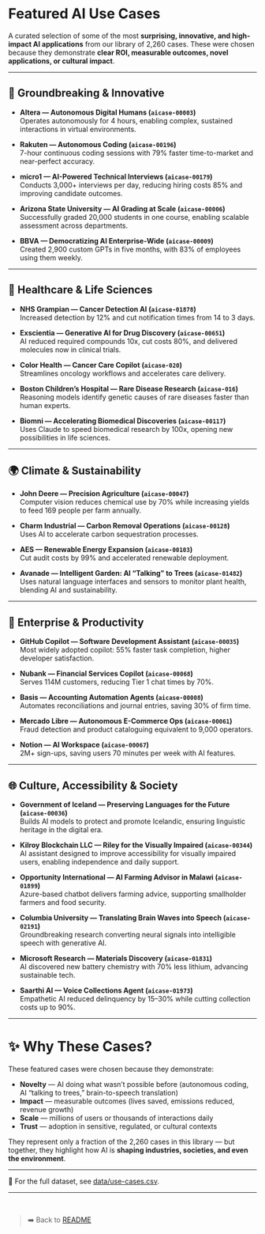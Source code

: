 # Featured AI Use Cases

A curated selection of some of the most **surprising, innovative, and high-impact AI applications** from our library of 2,260 cases. These were chosen because they demonstrate **clear ROI, measurable outcomes, novel applications, or cultural impact**.  

---

## 🌟 Groundbreaking & Innovative

- **Altera — Autonomous Digital Humans (`aicase-00003`)**  
  Operates autonomously for 4 hours, enabling complex, sustained interactions in virtual environments.  

- **Rakuten — Autonomous Coding (`aicase-00196`)**  
  7-hour continuous coding sessions with 79% faster time-to-market and near-perfect accuracy.  

- **micro1 — AI-Powered Technical Interviews (`aicase-00179`)**  
  Conducts 3,000+ interviews per day, reducing hiring costs 85% and improving candidate outcomes.  

- **Arizona State University — AI Grading at Scale (`aicase-00006`)**  
  Successfully graded 20,000 students in one course, enabling scalable assessment across departments.  

- **BBVA — Democratizing AI Enterprise-Wide (`aicase-00009`)**  
  Created 2,900 custom GPTs in five months, with 83% of employees using them weekly.  

---

## 🏥 Healthcare & Life Sciences

- **NHS Grampian — Cancer Detection AI (`aicase-01878`)**  
  Increased detection by 12% and cut notification times from 14 to 3 days.  

- **Exscientia — Generative AI for Drug Discovery (`aicase-00651`)**  
  AI reduced required compounds 10x, cut costs 80%, and delivered molecules now in clinical trials.  

- **Color Health — Cancer Care Copilot (`aicase-020`)**  
  Streamlines oncology workflows and accelerates care delivery.  

- **Boston Children’s Hospital — Rare Disease Research (`aicase-016`)**  
  Reasoning models identify genetic causes of rare diseases faster than human experts.  

- **Biomni — Accelerating Biomedical Discoveries (`aicase-00117`)**  
  Uses Claude to speed biomedical research by 100x, opening new possibilities in life sciences.  

---

## 🌍 Climate & Sustainability

- **John Deere — Precision Agriculture (`aicase-00047`)**  
  Computer vision reduces chemical use by 70% while increasing yields to feed 169 people per farm annually.  

- **Charm Industrial — Carbon Removal Operations (`aicase-00128`)**  
  Uses AI to accelerate carbon sequestration processes.  

- **AES — Renewable Energy Expansion (`aicase-00103`)**  
  Cut audit costs by 99% and accelerated renewable deployment.  

- **Avanade — Intelligent Garden: AI “Talking” to Trees (`aicase-01482`)**  
  Uses natural language interfaces and sensors to monitor plant health, blending AI and sustainability.  

---

## 💼 Enterprise & Productivity

- **GitHub Copilot — Software Development Assistant (`aicase-00035`)**  
  Most widely adopted copilot: 55% faster task completion, higher developer satisfaction.  

- **Nubank — Financial Services Copilot (`aicase-00068`)**  
  Serves 114M customers, reducing Tier 1 chat times by 70%.  

- **Basis — Accounting Automation Agents (`aicase-00008`)**  
  Automates reconciliations and journal entries, saving 30% of firm time.  

- **Mercado Libre — Autonomous E-Commerce Ops (`aicase-00061`)**  
  Fraud detection and product cataloguing equivalent to 9,000 operators.  

- **Notion — AI Workspace (`aicase-00067`)**  
  2M+ sign-ups, saving users 70 minutes per week with AI features.  

---

## 🌐 Culture, Accessibility & Society

- **Government of Iceland — Preserving Languages for the Future (`aicase-00036`)**  
  Builds AI models to protect and promote Icelandic, ensuring linguistic heritage in the digital era.  

- **Kilroy Blockchain LLC — Riley for the Visually Impaired (`aicase-00344`)**  
  AI assistant designed to improve accessibility for visually impaired users, enabling independence and daily support.  

- **Opportunity International — AI Farming Advisor in Malawi (`aicase-01899`)**  
  Azure-based chatbot delivers farming advice, supporting smallholder farmers and food security.  

- **Columbia University — Translating Brain Waves into Speech (`aicase-02191`)**  
  Groundbreaking research converting neural signals into intelligible speech with generative AI.  

- **Microsoft Research — Materials Discovery (`aicase-01831`)**  
  AI discovered new battery chemistry with 70% less lithium, advancing sustainable tech.  

- **Saarthi AI — Voice Collections Agent (`aicase-01973`)**  
  Empathetic AI reduced delinquency by 15–30% while cutting collection costs up to 90%.  

---

# ✨ Why These Cases?

These featured cases were chosen because they demonstrate:  
- **Novelty** — AI doing what wasn’t possible before (autonomous coding, AI “talking to trees,” brain-to-speech translation)  
- **Impact** — measurable outcomes (lives saved, emissions reduced, revenue growth)  
- **Scale** — millions of users or thousands of interactions daily  
- **Trust** — adoption in sensitive, regulated, or cultural contexts  

They represent only a fraction of the 2,260 cases in this library — but together, they highlight how AI is **shaping industries, societies, and even the environment**.


---

📌 For the full dataset, see [data/use-cases.csv](../data/use-cases.csv).

---
<br>

> ➡️ Back to [README](../README.md)